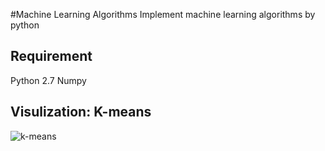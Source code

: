 #Machine Learning Algorithms
Implement machine learning algorithms by python

## Requirement
Python 2.7
Numpy

## Visulization: K-means
![k-means](https://user-images.githubusercontent.com/10746658/47949037-1896c080-df0a-11e8-8f4b-ed1abf03bc41.png)
